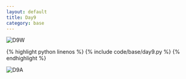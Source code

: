 ```yaml
---
layout: default
title: Day9
category: base
---
```


![D9W](https://raw.gitmirror.com/102300671/image/main/pydevbase/base/D9W.png)

{% highlight python linenos %}
{% include code/base/day9.py %}
{% endhighlight %}

![D9A](https://raw.gitmirror.com/102300671/image/main/pydevbase/base/D9A.png)
